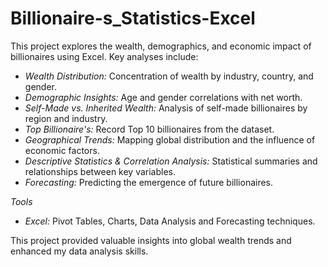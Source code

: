 # Billionaire-s_Statistics-Excel

This project explores the wealth, demographics, and economic impact of billionaires using Excel. Key analyses include:

* *Wealth Distribution:* Concentration of wealth by industry, country, and gender.
* *Demographic Insights:* Age and gender correlations with net worth.
* *Self-Made vs. Inherited Wealth:* Analysis of self-made billionaires by region and industry.
* *Top Billionaire's:* Record Top 10 billionaires from the dataset.
* *Geographical Trends:* Mapping global distribution and the influence of economic factors.
* *Descriptive Statistics & Correlation Analysis:* Statistical summaries and relationships between key variables.
* *Forecasting:* Predicting the emergence of future billionaires.

*Tools*

* *Excel:* Pivot Tables, Charts, Data Analysis and Forecasting techniques.

This project provided valuable insights into global wealth trends and enhanced my data analysis skills.
